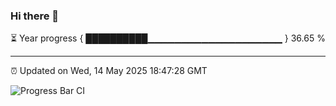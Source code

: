 ### Hi there 👋

⏳ Year progress { ██████████▁▁▁▁▁▁▁▁▁▁▁▁▁▁▁▁▁▁▁▁ } 36.65 %

---

⏰ Updated on Wed, 14 May 2025 18:47:28 GMT

![Progress Bar CI](https://github.com/IshwaranRudhara/GIT-ACTION/workflows/Progress%20Bar%20CI/badge.svg)
